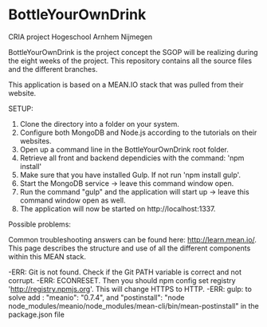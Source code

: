 # BottleYourOwnDrink

CRIA project Hogeschool Arnhem Nijmegen

BottleYourOwnDrink is the project concept the SGOP will be realizing during the eight
weeks of the project. This repository contains all the source files and the different
branches.

This application is based on a MEAN.IO stack that was pulled from their website.

SETUP:

1. Clone the directory into a folder on your system.
2. Configure both MongoDB and Node.js according to the tutorials on their websites.
3. Open up a command line in the BottleYourOwnDrink root folder.
4. Retrieve all front and backend dependicies with the command: 'npm install'
5. Make sure that you have installed Gulp. If not run 'npm install gulp'.
6. Start the MongoDB service -> leave this command window open.
7. Run the command "gulp" and the application will start up -> leave this command window open as well.
8. The application will now be started on http://localhost:1337.

Possible problems:

Common troubleshooting answers can be found here: http://learn.mean.io/. This page describes the structure and use of
all the different components within this MEAN stack.

-ERR: Git is not found. Check if the Git PATH variable is correct and not corrupt.
-ERR: ECONRESET. Then you should npm config set registry 'http://registry.npmjs.org'. This will change HTTPS to HTTP.
-ERR: gulp: to solve add : "meanio": "0.7.4", and "postinstall": "node node_modules/meanio/node_modules/mean-cli/bin/mean-postinstall" in the package.json file
